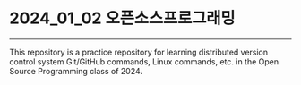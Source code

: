 # 2024_01_02 오픈소스프로그래밍
---
This repository is a practice repository for learning distributed version control system Git/GitHub commands, Linux commands, etc. in the Open Source Programming class of 2024.
